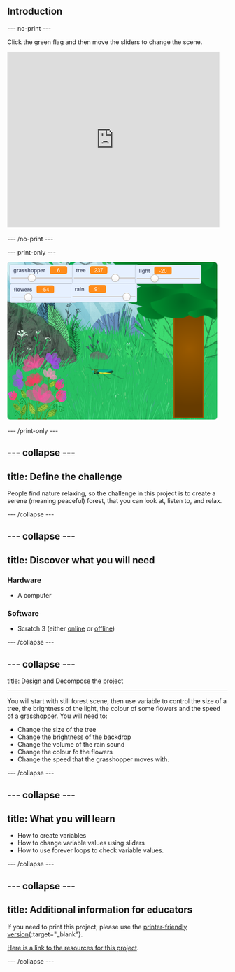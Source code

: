## Introduction

--- no-print ---

Click the green flag and then move the sliders to change the scene.

<div>
<iframe src="https://scratch.mit.edu/projects/397270866/embed" allowtransparency="true" width="485" height="402" frameborder="0" scrolling="no" allowfullscreen></iframe>
</div>

--- /no-print ---

--- print-only ---

![Complete project](images/banner.png)

--- /print-only ---

--- collapse ---
---
title: Define the challenge
---

People find nature relaxing, so the challenge in this project is to create a serene (meaning peaceful) forest, that you can look at, listen to, and relax.

--- /collapse ---

--- collapse ---
---
title: Discover what you will need
---

### Hardware

- A computer

### Software

+ Scratch 3 (either [online](http://rpf.io/scratchon) or [offline](http://rpf.io/scratchoff))

--- /collapse ---

--- collapse ---
---

title: Design and Decompose the project

---

You will start with still forest scene, then use variable to control the size of a tree, the brightness of the light, the colour of some flowers and the speed of a grasshopper. You will need to:

- Change the size of the tree
- Change the brightness of the backdrop
- Change the volume of the rain sound
- Change the colour fo the flowers
- Change the speed that the grasshopper moves with.

--- /collapse ---

--- collapse ---
---
title: What you will learn
---

- How to create variables
- How to change variable values using sliders
- How to use forever loops to check variable values.

--- /collapse ---

--- collapse ---
---
title: Additional information for educators
---

If you need to print this project, please use the [printer-friendly version](https://projects.raspberrypi.org/en/projects/serene-scene/print){:target="_blank"}.

[Here is a link to the resources for this project](http://rpf.io/p/en/serene-scene-get).

--- /collapse ---
